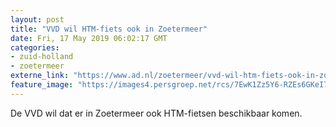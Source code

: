 ```yaml
---
layout: post
title: "VVD wil HTM-fiets ook in Zoetermeer"
date: Fri, 17 May 2019 06:02:17 GMT
categories: 
- zuid-holland 
- zoetermeer 
externe_link: "https://www.ad.nl/zoetermeer/vvd-wil-htm-fiets-ook-in-zoetermeer~a4c46359/"
feature_image: "https://images4.persgroep.net/rcs/7EwK1Zz5Y6-RZEs6GKeI7GmdTsE/diocontent/148513351/_fitwidth/400/?appId=21791a8992982cd8da851550a453bd7f&quality=0.7"
---
```


De VVD wil dat er in Zoetermeer ook HTM-fietsen beschikbaar komen.
